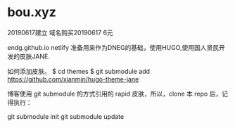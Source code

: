 # bou.xyz

20190617建立
域名购买20190617 6元


endg.github.io
netlify
准备用来作为DNEG的基础，使用HUGO,使用国人贤民开发的皮肤JANE.

如何添加皮肤。
$ cd themes
$ git submodule add https://github.com/xianmin/hugo-theme-jane


博客使用 git submodule 的方式引用的 rapid 皮肤，所以，clone 本 repo 后，记得执行：

git submodule init
git submodule update

